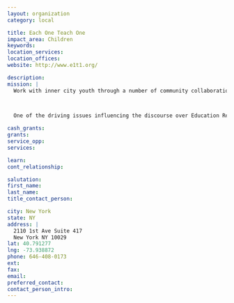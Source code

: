 ```yaml
---
layout: organization
category: local

title: Each One Teach One
impact_area: Children
keywords: 
location_services: 
location_offices: 
website: http://www.e1t1.org/

description: 
mission: |
  Work with inner city youth through a number of community collaborations, to improve their academic performance in mathematics, science and technology, in order to insure higher levels of Access, Achievement and Success in the most prestigious colleges and universities throughout our country.

  

  One of the driving issues influencing the discourse over Education Reform is the much reported concern regarding the apparent academic achievement gap between students who reside in low-income and often minority communities, and their more affluent counterparts, in middle and upper income communities.

cash_grants: 
grants: 
service_opp: 
services: 

learn: 
cont_relationship: 

salutation: 
first_name: 
last_name: 
title_contact_person: 

city: New York
state: NY
address: |
  2110 1st Ave Suite 417     
  New York NY 10029
lat: 40.791277
lng: -73.938872
phone: 646-408-0173
ext: 
fax: 
email: 
preferred_contact: 
contact_person_intro: 
---
```

